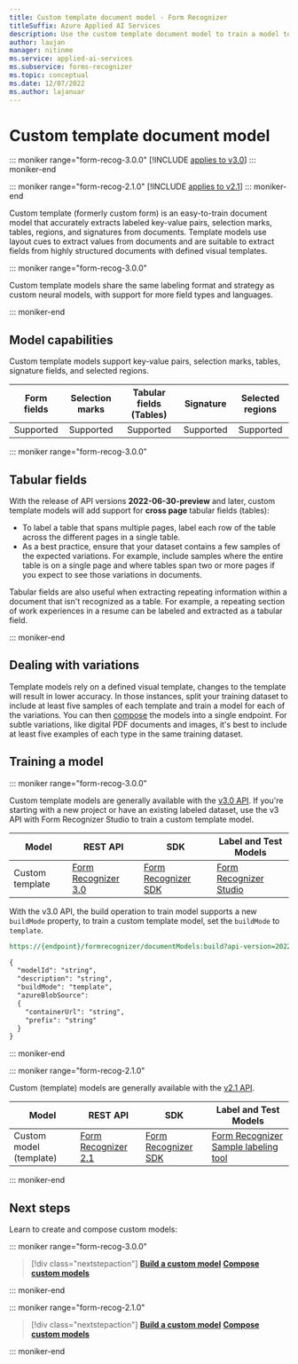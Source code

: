 ```yaml
---
title: Custom template document model - Form Recognizer
titleSuffix: Azure Applied AI Services
description: Use the custom template document model to train a model to extract data from structured or templated forms.
author: laujan
manager: nitinme
ms.service: applied-ai-services
ms.subservice: forms-recognizer
ms.topic: conceptual
ms.date: 12/07/2022
ms.author: lajanuar
---
```


# Custom template document model

::: moniker range="form-recog-3.0.0"
[!INCLUDE [applies to v3.0](includes/applies-to-v3-0.md)]
::: moniker-end

::: moniker range="form-recog-2.1.0"
[!INCLUDE [applies to v2.1](includes/applies-to-v2-1.md)]
::: moniker-end

Custom template (formerly custom form) is an easy-to-train document model that accurately extracts labeled key-value pairs, selection marks, tables, regions, and signatures from documents. Template models use layout cues to extract values from documents and are suitable to extract fields from highly structured documents with defined visual templates.

::: moniker range="form-recog-3.0.0"

Custom template models share the same labeling format and strategy as custom neural models, with support for more field types and languages.

::: moniker-end

## Model capabilities

Custom template models support key-value pairs, selection marks, tables, signature fields, and selected regions.

| Form fields | Selection marks | Tabular fields (Tables) | Signature | Selected regions |
|:--:|:--:|:--:|:--:|:--:|
| Supported| Supported | Supported | Supported| Supported |

::: moniker range="form-recog-3.0.0"

## Tabular fields

With the release of API versions **2022-06-30-preview** and  later, custom template models will add support for **cross page** tabular fields (tables):  

* To label a table that spans multiple pages, label each row of the table across the different pages in a single table.
* As a best practice, ensure that your dataset contains a few samples of the expected variations. For example, include samples where the entire table is on a single page and where tables span two or more pages if you expect to see those variations in documents.

Tabular fields are also useful when extracting repeating information within a document that isn't recognized as a table. For example, a repeating section of work experiences in a resume can be labeled and extracted as a tabular field.

::: moniker-end

## Dealing with variations

Template models rely on a defined visual template, changes to the template will result in lower accuracy. In those instances, split your training dataset to include at least five samples of each template and train a model for each of the variations. You can then [compose](concept-composed-models.md) the models into a single endpoint. For subtle variations, like digital PDF documents and images, it's best to include at least five examples of each type in the same training dataset.

## Training a model

::: moniker range="form-recog-3.0.0"

Custom template models are generally available with the [v3.0 API](https://westus.dev.cognitive.microsoft.com/docs/services/form-recognizer-api-2022-08-31/operations/BuildDocumentModel). If you're starting with a new project or have an existing labeled dataset, use the v3 API with Form Recognizer Studio to train a custom template model.

| Model | REST API | SDK | Label and Test Models|
|--|--|--|--|
| Custom template  | [Form Recognizer 3.0 ](https://westus.dev.cognitive.microsoft.com/docs/services/form-recognizer-api-2022-08-31/operations/AnalyzeDocument)| [Form Recognizer SDK](quickstarts/get-started-sdks-rest-api.md?view=form-recog-3.0.0&preserve-view=true)| [Form Recognizer Studio](https://formrecognizer.appliedai.azure.com/studio)|

With the v3.0 API, the build operation to train model supports a new ```buildMode``` property, to train a custom template model, set the ```buildMode``` to ```template```.

```REST
https://{endpoint}/formrecognizer/documentModels:build?api-version=2022-08-31

{
  "modelId": "string",
  "description": "string",
  "buildMode": "template",
  "azureBlobSource":
  {
    "containerUrl": "string",
    "prefix": "string"
  }
}
```

::: moniker-end

::: moniker range="form-recog-2.1.0"

Custom (template) models  are generally available with the [v2.1 API](https://westus.dev.cognitive.microsoft.com/docs/services/form-recognizer-api-v2-1/operations/AnalyzeWithCustomForm).

| Model | REST API | SDK | Label and Test Models|
|--|--|--|--|
| Custom model (template) | [Form Recognizer 2.1 ](https://westus.dev.cognitive.microsoft.com/docs/services/form-recognizer-api-v2-1/operations/AnalyzeWithCustomForm)| [Form Recognizer SDK](quickstarts/get-started-v2-1-sdk-rest-api.md?pivots=programming-language-python)| [Form Recognizer Sample labeling tool](https://fott-2-1.azurewebsites.net/)|

::: moniker-end

## Next steps

Learn to create and compose custom models:

::: moniker range="form-recog-3.0.0"

> [!div class="nextstepaction"]
> [**Build a custom model**](how-to-guides/build-a-custom-model.md)
> [**Compose custom models**](how-to-guides/compose-custom-models.md)

::: moniker-end

::: moniker range="form-recog-2.1.0"

> [!div class="nextstepaction"]
> [**Build a custom model**](concept-custom.md#build-a-custom-model)
> [**Compose custom models**](concept-composed-models.md#development-options)

::: moniker-end
